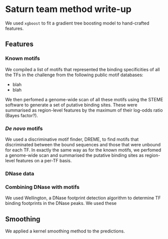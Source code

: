 # Saturn team method write-up

We used `xgboost` to fit a gradient tree boosting model to hand-crafted features.

## Features

### Known motifs

We compiled a list of motifs that represented the binding specificities of all the TFs in the
challenge from the following public motif databases:

- blah
- blah

We then perfomed a genome-wide scan of all these motifs using the STEME software to generate
a set of putative binding sites. These were summarised as region-level features by the maximum
of their log-odds ratio (Bayes factor?).


### *De novo* motifs

We used a discriminative motif finder, DREME, to find motifs that discriminated between
the bound sequences and those that were unbound for each TF. In exactly the same way as for
the known motifs, we perfomed a genome-wide scan and summarised the putative binding sites as
region-level features on a per-TF basis.


### DNase data

### Combining DNase with motifs

We used Wellington, a DNase footprint detection algorithm to determine TF binding footprints
in the DNase peaks. We used these

## Smoothing

We applied a kernel smoothing method to the predictions.
